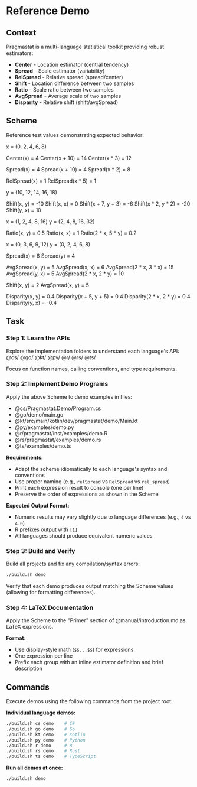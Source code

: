 # Reference Demo

## Context

Pragmastat is a multi-language statistical toolkit providing robust estimators:

- **Center** - Location estimator (central tendency)
- **Spread** - Scale estimator (variability)
- **RelSpread** - Relative spread (spread/center)
- **Shift** - Location difference between two samples
- **Ratio** - Scale ratio between two samples
- **AvgSpread** - Average scale of two samples
- **Disparity** - Relative shift (shift/avgSpread)

## Scheme

Reference test values demonstrating expected behavior:

x = (0, 2, 4, 6, 8)

Center(x) = 4
Center(x + 10) = 14
Center(x * 3) = 12

Spread(x) = 4
Spread(x + 10) = 4
Spread(x * 2) = 8

RelSpread(x) = 1
RelSpread(x * 5) = 1

y = (10, 12, 14, 16, 18)

Shift(x, y) = -10
Shift(x, x) = 0
Shift(x + 7, y + 3) = -6
Shift(x * 2, y * 2) = -20
Shift(y, x) = 10

x = (1, 2, 4, 8, 16)
y = (2, 4, 8, 16, 32)

Ratio(x, y) = 0.5
Ratio(x, x) = 1
Ratio(2 * x, 5 * y) = 0.2

x = (0, 3, 6, 9, 12)
y = (0, 2, 4, 6, 8)

Spread(x) = 6
Spread(y) = 4

AvgSpread(x, y) = 5
AvgSpread(x, x) = 6
AvgSpread(2 * x, 3 * x) = 15
AvgSpread(y, x) = 5
AvgSpread(2 * x, 2 * y) = 10

Shift(x, y) = 2
AvgSpread(x, y) = 5

Disparity(x, y) = 0.4
Disparity(x + 5, y + 5) = 0.4
Disparity(2 * x, 2 * y) = 0.4
Disparity(y, x) = -0.4

## Task

### Step 1: Learn the APIs

Explore the implementation folders to understand each language's API:
  @cs/ @go/ @kt/ @py/ @r/ @rs/ @ts/

Focus on function names, calling conventions, and type requirements.

### Step 2: Implement Demo Programs

Apply the above Scheme to demo examples in files:

- @cs/Pragmastat.Demo/Program.cs
- @go/demo/main.go
- @kt/src/main/kotlin/dev/pragmastat/demo/Main.kt
- @py/examples/demo.py
- @r/pragmastat/inst/examples/demo.R
- @rs/pragmastat/examples/demo.rs
- @ts/examples/demo.ts

**Requirements:**

- Adapt the scheme idiomatically to each language's syntax and conventions
- Use proper naming (e.g., `relSpread` vs `RelSpread` vs `rel_spread`)
- Print each expression result to console (one per line)
- Preserve the order of expressions as shown in the Scheme

**Expected Output Format:**

- Numeric results may vary slightly due to language differences (e.g., `4` vs `4.0`)
- R prefixes output with `[1]`
- All languages should produce equivalent numeric values

### Step 3: Build and Verify

Build all projects and fix any compilation/syntax errors:

```bash
./build.sh demo
```

Verify that each demo produces output matching the Scheme values (allowing for formatting differences).

### Step 4: LaTeX Documentation

Apply the Scheme to the "Primer" section of @manual/introduction.md as LaTeX expressions.

**Format:**
- Use display-style math (`$$...$$`) for expressions
- One expression per line
- Prefix each group with an inline estimator definition and brief description

## Commands

Execute demos using the following commands from the project root:

**Individual language demos:**

```bash
./build.sh cs demo    # C#
./build.sh go demo    # Go
./build.sh kt demo    # Kotlin
./build.sh py demo    # Python
./build.sh r demo     # R
./build.sh rs demo    # Rust
./build.sh ts demo    # TypeScript
```

**Run all demos at once:**
```bash
./build.sh demo
```
